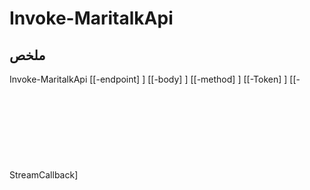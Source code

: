﻿---
ملف المساعدة الخارجي: powershai-help.xml
المخطط: 2.0.0
powershai: true
---

# Invoke-MaritalkApi

## ملخص <!--!= @#Synop !-->

Invoke-MaritalkApi [[-endpoint] <Object>] [[-body] <Object>] [[-method] <Object>] [[-Token] <Object>] [[-StreamCallback] <Object>] [-OpenAI] [<CommonParameters>]

## الصيغة <!--!= @#Syntax !-->

```
Invoke-MaritalkApi [[-endpoint] <Object>] [[-body] <Object>] [[-method] <Object>] [[-Token] <Object>] [[-StreamCallback] <Object>] 
[-OpenAI] [<CommonParameters>]
```

## المعلمات <!--!= @#Params !-->

### -OpenAI

```yml
مجموعة المعلمات: (الكل)
النوع: مفتاح تبديل
الأسماء المستعارة: 
القيم المقبولة: 
مطلوب: لا
الموقع: مسمى
القيمة الافتراضية: 
قبول إدخال خط الأنابيب: لا
قبول أحرف البدل: 
```

### -StreamCallback

```yml
مجموعة المعلمات: (الكل)
النوع: كائن
الأسماء المستعارة: 
القيم المقبولة: 
مطلوب: لا
الموقع: 4
القيمة الافتراضية: 
قبول إدخال خط الأنابيب: لا
قبول أحرف البدل: 
```

### -Token

```yml
مجموعة المعلمات: (الكل)
النوع: كائن
الأسماء المستعارة: 
القيم المقبولة: 
مطلوب: لا
الموقع: 3
القيمة الافتراضية: 
قبول إدخال خط الأنابيب: لا
قبول أحرف البدل: 
```

### -body

```yml
مجموعة المعلمات: (الكل)
النوع: كائن
الأسماء المستعارة: 
القيم المقبولة: 
مطلوب: لا
الموقع: 1
القيمة الافتراضية: 
قبول إدخال خط الأنابيب: لا
قبول أحرف البدل: 
```

### -endpoint

```yml
مجموعة المعلمات: (الكل)
النوع: كائن
الأسماء المستعارة: 
القيم المقبولة: 
مطلوب: لا
الموقع: 0
القيمة الافتراضية: 
قبول إدخال خط الأنابيب: لا
قبول أحرف البدل: 
```

### -method

```yml
مجموعة المعلمات: (الكل)
النوع: كائن
الأسماء المستعارة: 
القيم المقبولة: 
مطلوب: لا
الموقع: 2
القيمة الافتراضية: 
قبول إدخال خط الأنابيب: لا
قبول أحرف البدل: 
```


<!--PowershaiAiDocBlockStart-->
_تمت الترجمة تلقائيًا باستخدام PowershAI والذكاء الاصطناعي._
<!--PowershaiAiDocBlockEnd-->
